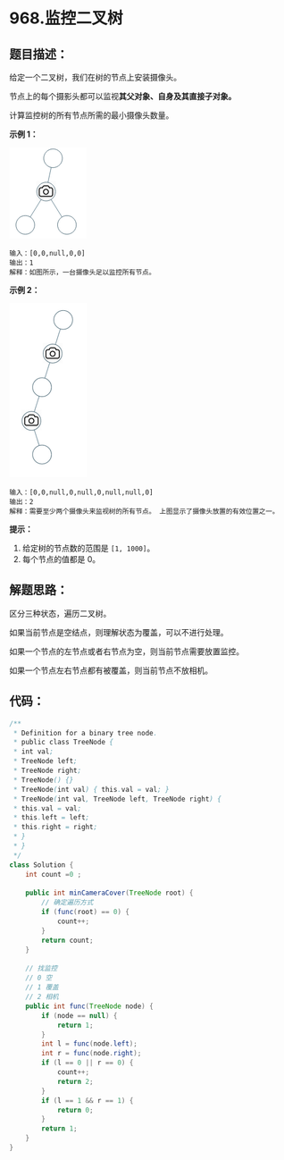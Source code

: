 # 968.监控二叉树

## 题目描述：

给定一个二叉树，我们在树的节点上安装摄像头。

节点上的每个摄影头都可以监视**其父对象、自身及其直接子对象。**

计算监控树的所有节点所需的最小摄像头数量。

 

**示例 1：**

![img](./images/bst_cameras_01.png)

```
输入：[0,0,null,0,0]
输出：1
解释：如图所示，一台摄像头足以监控所有节点。
```

**示例 2：**

![img](./images/bst_cameras_02.png)

```
输入：[0,0,null,0,null,0,null,null,0]
输出：2
解释：需要至少两个摄像头来监视树的所有节点。 上图显示了摄像头放置的有效位置之一。
```


**提示：**

1. 给定树的节点数的范围是 `[1, 1000]`。
2. 每个节点的值都是 0。

## 解题思路：

区分三种状态，遍历二叉树。

如果当前节点是空结点，则理解状态为覆盖，可以不进行处理。

如果一个节点的左节点或者右节点为空，则当前节点需要放置监控。

如果一个节点左右节点都有被覆盖，则当前节点不放相机。

## 代码：

```java
/**
 * Definition for a binary tree node.
 * public class TreeNode {
 * int val;
 * TreeNode left;
 * TreeNode right;
 * TreeNode() {}
 * TreeNode(int val) { this.val = val; }
 * TreeNode(int val, TreeNode left, TreeNode right) {
 * this.val = val;
 * this.left = left;
 * this.right = right;
 * }
 * }
 */
class Solution {
    int count =0 ;

    public int minCameraCover(TreeNode root) {
        // 确定遍历方式
        if (func(root) == 0) {
            count++;
        }
        return count;
    }

    // 找监控
    // 0 空
    // 1 覆盖
    // 2 相机
    public int func(TreeNode node) {
        if (node == null) {
            return 1;
        }
        int l = func(node.left);
        int r = func(node.right);
        if (l == 0 || r == 0) {
            count++;
            return 2;
        }
        if (l == 1 && r == 1) {
            return 0;
        }
        return 1;
    }
}
```

